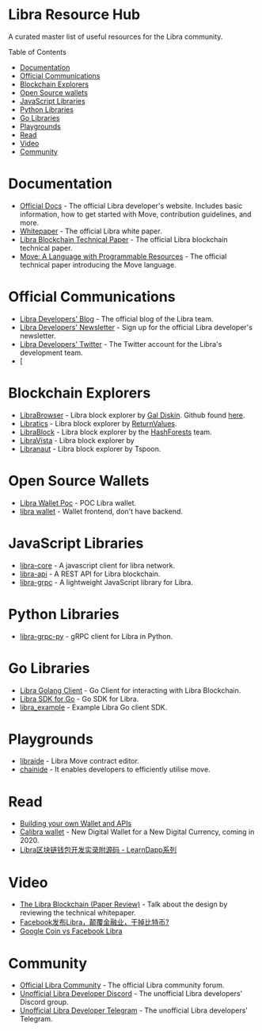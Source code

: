 # Libra Resource Hub
A curated master list of useful resources for the Libra community.

Table of Contents

- [Documentation](#documentation)
- [Official Communications](#official-communications)
- [Blockchain Explorers](#blockchain-explorers)
- [Open Source wallets](#open-source-wallets)
- [JavaScript Libraries](#javascript-libraries)
- [Python Libraries](#python-libraries)
- [Go Libraries](#go-libraries)
- [Playgrounds](#playgrounds)
- [Read](#read)
- [Video](#video)
- [Community](#community)


# Documentation
* [Official Docs](https://developers.libra.org/docs/welcome-to-libra) - The official Libra developer's website. Includes basic information, how to get started with Move, contribution guidelines, and more.
* [Whitepaper](https://libra.org/en-US/white-paper/) - The official Libra white paper.
* [Libra Blockchain Technical Paper](https://developers.libra.org/docs/the-libra-blockchain-paper.html) - The official Libra blockchain technical paper.
* [Move: A Language with Programmable Resources](https://developers.libra.org/docs/assets/papers/libra-move-a-language-with-programmable-resources.pdf) - The official technical paper introducing the Move language.

# Official Communications
* [Libra Developers' Blog](https://developers.libra.org/blog/) - The official blog of the Libra team.
* [Libra Developers' Newsletter](https://developers.libra.org/newsletter_form) - Sign up for the official Libra developer's newsletter.
* [Libra Developers' Twitter](https://twitter.com/LibraDev) - The Twitter account for the Libra's development team.
* [

# Blockchain Explorers
* [LibraBrowser](https://librabrowser.io/stats) - Libra block explorer by [Gal Diskin](https://twitter.com/gal_diskin). Github found [here](https://github.com/Disk1n/LibraBrowser).
* [Libratics](http://libratics.com) - Libra block explorer by [ReturnValues](http://www.returnvalues.com/).
* [LibraBlock](https://librablock.io/) - Libra block explorer by the [HashForests](http://www.hashforests.com/) team.
* [LibraVista](http://libravista.com) - Libra block explorer by
* [Libranaut](https://libranaut.io/) - Libra block explorer by Tspoon.

# Open Source Wallets
* [Libra Wallet Poc](https://dev.kulap.io/libra/) - POC Libra wallet.
* [libra wallet](https://github.com/dpikalov/libra-wallet) - Wallet frontend, don't have backend.

# JavaScript Libraries
* [libra-core](https://github.com/perfectmak/libra-core) - A javascript client for libra network.
* [libra-api](https://github.com/bonustrack/libra-api) - A REST API for Libra blockchain.
* [libra-grpc](https://github.com/bonustrack/libra-grpc) - A lightweight JavaScript library for Libra.

# Python Libraries
* [libra-grpc-py](https://github.com/egorsmkv/libra-grpc-py) - gRPC client for Libra in Python.

# Go Libraries
* [Libra Golang Client](https://github.com/codemaveric/libra-go) - Go Client for interacting with Libra Blockchain.
* [Libra SDK for Go](https://github.com/philippgille/libra-sdk-go) - Go SDK for Libra.
* [libra_example](https://github.com/phlip9/libra_example) - Example Libra Go client SDK.

# Playgrounds
* [libraide](https://libraide.com/) - Libra Move contract editor.
* [chainide](https://chainide.com/) - It enables developers to efficiently utilise move.

# Read
* [Building your own Wallet and APIs](https://medium.com/kulapofficial/the-first-libra-wallet-poc-building-your-own-wallet-and-apis-3cb578c0bd52)
* [Calibra wallet](https://newsroom.fb.com/news/2019/06/coming-in-2020-calibra/) - New Digital Wallet for a New Digital Currency, coming in 2020.
* [Libra区块链钱包开发实录附源码 - LearnDapp系列](https://github.com/learndapp/LearnDapp/blob/master/topics/libra/01/libra-wallet.md)

# Video
* [The Libra Blockchain (Paper Review)](https://youtu.be/dcAqb0wBl5g) - Talk about the design by reviewing the technical whitepaper.
* [Facebook发布Libra，颠覆金融业，干掉比特币?](https://www.youtube.com/watch?v=qG3oBuZoOxM)
* [Google Coin vs Facebook Libra](https://www.youtube.com/watch?v=uJzUkCKYPDw)

# Community
* [Official Libra Community](https://community.libra.org/) - The official Libra community forum.
* [Unofficial Libra Developer Discord](https://discord.gg/fq833s7) - The unofficial Libra developers' Discord group.
* [Unofficial Libra Developer Telegram](https://t.me/joinchat/DAQb4RSNpqEok3p-QdmaKQ) - The unofficial Libra developers' Telegram.


